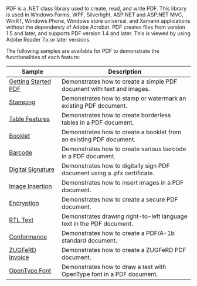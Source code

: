 PDF is a .NET class library used to create, read, and write PDF. This library is used in Windows Forms, WPF, Silverlight, ASP.NET and ASP.NET MVC, WinRT, Windows Phone, Windows store universal, and Xamarin applications without the dependency of Adobe Acrobat. PDF creates files from version 1.5 and later, and supports PDF version 1.4 and later. This is viewed by using Adobe Reader 7.x or later versions.

The following samples are available for PDF to demonstrate the functionalities of each feature:

| Sample | Description |
| ------ | ----------- |
| [Getting Started PDF](GettingStartedPDF.cs) | Demonstrates how to create a simple PDF document with text and images. |
| [Stamping](Stamping.cs) | Demonstrates how to stamp or watermark an existing PDF document. |
| [Table Features](TableFeatures.cs) | Demonstrates how to create borderless tables in a PDF document. |
| [Booklet](Booklet.cs) | Demonstrates how to create a booklet from an existing PDF document. |
| [Barcode](Barcode.cs) | Demonstrates how to create various barcode in a PDF document. |
| [Digital Signature](DigitalSiganture.cs) | Demonstrates how to digitally sign PDF document using a .pfx certificate. |
| [Image Insertion](mageInsertion.cs) | Demonstrates how to insert images in a PDF document. |
| [Encryption](Encryption.cs) | Demonstrates how to create a secure PDF document. |
| [RTL Text](RTLSupport.cs) | Demonstrates drawing right-to-left language text in the PDF document. |
| [Conformance](Conformance.cs) | Demonstrates how to create a PDF/A-1b standard document. |
| [ZUGFeRD Invoice](ZugFerd.cs) | Demonstrates how to create a ZUGFeRD PDF document. |
| [OpenType Font](OpenTypeFont.cs) | Demonstrates how to draw a text with OpenType font in a PDF document. |